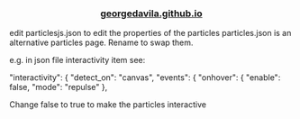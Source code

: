 <h3 align="center">
  <a href="https://georgedavila.github.io/">georgedavila.github.io</a>
</h3>

edit particlesjs.json to edit the properties of the particles particles.json is an alternative particles page. Rename to swap them. 

e.g. in json file interactivity item see:

"interactivity": {
    "detect_on": "canvas",
    "events": {
      "onhover": {
        "enable": false,
        "mode": "repulse"
      },
      
      
Change false to true to make the particles interactive 
